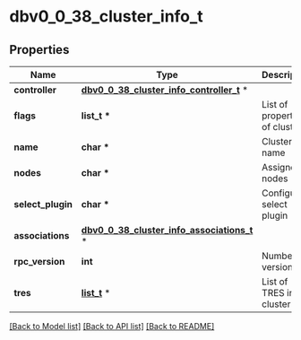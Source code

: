 # dbv0_0_38_cluster_info_t

## Properties
Name | Type | Description | Notes
------------ | ------------- | ------------- | -------------
**controller** | [**dbv0_0_38_cluster_info_controller_t**](dbv0_0_38_cluster_info_controller.md) \* |  | [optional] 
**flags** | **list_t \*** | List of properties of cluster | [optional] 
**name** | **char \*** | Cluster name | [optional] 
**nodes** | **char \*** | Assigned nodes | [optional] 
**select_plugin** | **char \*** | Configured select plugin | [optional] 
**associations** | [**dbv0_0_38_cluster_info_associations_t**](dbv0_0_38_cluster_info_associations.md) \* |  | [optional] 
**rpc_version** | **int** | Number rpc version | [optional] 
**tres** | [**list_t**](dbv0_0_38_response_tres.md) \* | List of TRES in cluster | [optional] 

[[Back to Model list]](../README.md#documentation-for-models) [[Back to API list]](../README.md#documentation-for-api-endpoints) [[Back to README]](../README.md)


